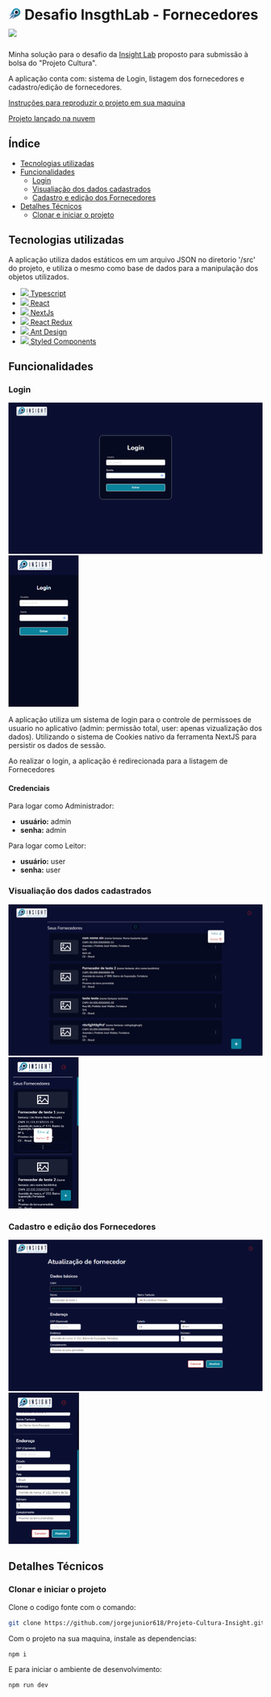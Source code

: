 # <img src="public/images/logo-insight.jpg" alt="Icone da aplicação" title="logo insight" width=25/> Desafio InsgthLab - Fornecedores <img src="https://img.shields.io/badge/next.js-000000?style=for-the-badge&logo=nextdotjs&logoColor=white"/>

  Minha solução para o desafio da [Insight Lab](https://www.insightlab.ufc.br/)  proposto para submissão à bolsa do "Projeto Cultura".

  A aplicação conta com: sistema de Login, listagem dos fornecedores e cadastro/edição de fornecedores.

[Instruções para reproduzir o projeto em sua maquina](#iniciar-o-programa)

[Projeto lançado na nuvem](#iniciar-o-programa)

## Índice

  * [Tecnologias utilizadas](#tecnologias-utilizadas)
  * [Funcionalidades](#funcionalidades)
    * [Login](#login)
    * [Visualiação dos dados cadastrados](#definição-de-nome)
    * [Cadastro e edição dos Fornecedores](#cadastro-e-edição-dos-fornecedores)
  * [Detalhes Técnicos](#detalhes-técnicos)
    * [Clonar e iniciar o projeto](#clonar-e-iniciar-o-projeto)

## Tecnologias utilizadas

  A aplicação utiliza dados estáticos em um arquivo JSON no diretorio '/src' do projeto, e utiliza o mesmo como base de dados para a manipulação dos objetos utilizados.

 - [
  <img src="https://shields.io/badge/TypeScript-3178C6?logo=TypeScript&logoColor=FFF&style=flat-square"/> Typescript
  ](https://www.typescriptlang.org/)
 - [
  <img src="https://shields.io/badge/React-3178C6?logo=React&logoColor=FFF&style=flat-square"/> React
  ](https://react.dev/) 
 - [
  <img src="https://shields.io/badge/Next.JS-000000?logo=nextdotjs&logoColor=FFF&style=flat-square"/> NextJs
  ](https://nextjs.org/)
 - [
  <img src="https://shields.io/badge/Redux-60A?logo=redux&logoColor=FFF&style=flat-square"/> React Redux
  ](https://react-redux.js.org/)
 - [
  <img src="https://shields.io/badge/Redux-3178C6?logo=antdesign&logoColor=FFF&style=flat-square"/> Ant Design
  ](https://ant.design/)
 - [
  <img src="https://shields.io/badge/-FFF?logo=styledcomponents&logoColor=60A&style=flat-square"/> Styled Components
  ](https://styled-components.com/)

## Funcionalidades

### Login

  <img src="demo/login.png" style="margin: 0 auto;" alt="Tela de login" title="Tela de login" height=300/>
  <img src="demo/login-mobile.png" style="margin: 0 auto;" alt="Tela de login" title="Tela de login" height=300/>

  A aplicação utiliza um sistema de login para o controle de permissoes de usuario no aplicativo (admin: permissão total, user: apenas vizualização dos dados). Utilizando o sistema de Cookies nativo da ferramenta NextJS para persistir os dados de sessão.

  Ao realizar o login, a aplicação é redirecionada para a listagem de Fornecedores

#### Credenciais
  Para logar como Administrador:
  - **usuário:** admin
  - **senha:** admin
  
  Para logar como Leitor:
  - **usuário:** user
  - **senha:** user

### Visualiação dos dados cadastrados

  <img src="demo/home.png" style="margin: 0 auto;" alt="Tela de listagem de fornecedores" title="Tela de listagem de fornecedores" height=300/>
  <img src="demo/home-mobile.png" style="margin: 0 auto;" alt="Tela de listagem de fornecedores" title="Tela de listagem de fornecedores" height=300/>

### Cadastro e edição dos Fornecedores

  <img src="demo/cadastro.png" style="margin: 0 auto;" alt="Tela de cadastro e edição de fornecedor" title="Tela de cadastro e edição de fornecedor" height=300/>
  <img src="demo/cadastro-mobile.png" style="margin: 0 auto;" alt="Tela de cadastro e edição de fornecedor" title="Tela de cadastro e edição de fornecedor" height=300/>

## Detalhes Técnicos

### Clonar e iniciar o projeto

Clone o codigo fonte com o comando:
```bash
git clone https://github.com/jorgejunior618/Projeto-Cultura-Insight.git
```
Com o projeto na sua maquina, instale as dependencias:
```bash
npm i
```
E para iniciar o ambiente de desenvolvimento:
```bash
npm run dev
```
